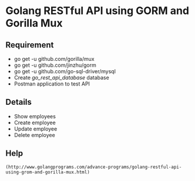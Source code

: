 # Golang RESTful API using GORM and Gorilla Mux

## Requirement
  
  * go get -u github.com/gorilla/mux
  * go get -u github.com/jinzhu/gorm
  * go get -u github.com/go-sql-driver/mysql
  * Create *go_rest_api_database* database 
  * Postman application to test API

## Details

   * Show employees
   * Create employee 
   * Update employee
   * Delete employee
  
## Help
  
    (http://www.golangprograms.com/advance-programs/golang-restful-api-using-grom-and-gorilla-mux.html)
